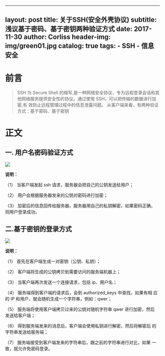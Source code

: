 
---
layout:     post
title:      关于SSH(安全外壳协议)
subtitle:   浅议基于密码、基于密钥两种验证方式
date:       2017-11-30
author:     Corliss
header-img: img/green01.jpg
catalog: true
tags:
    - SSH
    - 信息安全
---


# 前言

>SSH 为 Secure Shell 的缩写,是一种网络安全协议，专为远程登录会话和其
他网络服务提供安全性的协议。通过使用 SSH，可以把传输的数据进行加密,有
效防止远程管理过程中的信息泄露问题。 
从客户端来看，有两种验证方式：基于密码、基于密钥

# 正文

## 一. 用户名密码验证方式 

![](https://i.imgur.com/xFkIala.png)

**说明：** 

（1） 当客户端发起 ssh 请求，服务器会把自己的公钥发送给用户； 

（2） 用户会根据服务器发来的公钥对密码进行加密； 

（3） 加密后的信息回传给服务器，服务器用自己的私钥解密，如果密码正确，
则用户登录成功。 

## 二.基于密钥的登录方式 

![](https://i.imgur.com/dKO01kA.png)

**说明：**

（1） 首先在客户端生成一对密钥（公钥、私钥）； 

（2） 客户端将生成的公钥拷贝到需要访问的服务端机器上； 

（3） 当客户端再次发送一个连接请求，包括 ip、用户名； 

（4） 服务端得到客户端的请求后，会到 authorized_keys 中查找，如果有相 应的 IP 和用户，就会随机生成一个字符串，例如：qwer； 

（5） 服务端将使用客户端拷贝过来的公钥对随机字符串 qwer 进行加密，然后 发送给客户端； 

（6） 得到服务端发来的消息后，客户端会使用私钥进行解密，然后将解密后 的字符串发送给服务端；
 
（7） 服务端接受到客户端发来的字符串后，跟之前的字符串进行对比，如果 一致，就允许免密码登录。